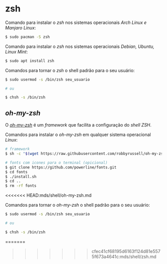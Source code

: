 zsh
===

Comando para instalar o _zsh_ nos sistemas operacionais _Arch Linux e Manjaro Linux_:

``` sh
$ sudo pacman -S zsh
```

Comando para instalar o _zsh_ nos sistemas operacionais _Debian, Ubuntu, Linux Mint_:

``` sh
$ sudo apt install zsh
```

Comandos para tornar o _zsh_ o shell padrão para o seu usuário:

``` sh
$ sudo usermod -s /bin/zsh seu_usuario

# ou

$ chsh -s /bin/zsh
```

## _oh-my-zsh_

O _[oh-my-zsh](http://ohmyz.sh/)_ é um _framework_ que facilita a configuração do _shell_ _ZSH_.

Comandos para instalar o _oh-my-zsh_ em qualquer sistema operacional _Linux_:

``` sh
# framework
$ sh -c "$(wget https://raw.githubusercontent.com/robbyrussell/oh-my-zsh/master/tools/install.sh -O -)"

# fonts com icones para o terminal (opicional)
$ git clone https://github.com/powerline/fonts.git
$ cd fonts
$ ./install.sh
$ cd ..
$ rm -rf fonts
```
<<<<<<< HEAD:mds/shell/oh-my-zsh.md

Comandos para tornar o _oh-my-zsh_ o shell padrão para o seu usuário:

``` sh
$ sudo usermod -s /bin/zsh seu_usuario

# ou

$ chsh -s /bin/zsh
```
=======
>>>>>>> cfec41cf68195d6163f124d81e5575f673a4641c:mds/shell/zsh.md
